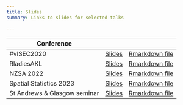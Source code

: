 ```yaml
---
title: Slides
summary: Links to slides for selected talks

---
```


| Conference |        |      |
| ---------  | ------ | ---- |
| #vISEC2020 | [Slides](https://cmjt.github.io/slides/visec2020) | [Rmarkdown file](https://github.com/cmjt/webpage/blob/master/static/slides/visec2020.Rmd) |
| RladiesAKL | [Slides](https://cmjt.github.io/slides/rladies) | [Rmarkdown file](https://github.com/cmjt/webpage/blob/master/static/slides/rladies.Rmd) |
| NZSA 2022 | [Slides](https://cmjt.github.io/slides/nzsa_2022) | [Rmarkdown file](https://github.com/cmjt/webpage/blob/master/static/slides/nzsa_2022.Rmd) |
| Spatial Statistics 2023 | [Slides](https://cmjt.github.io/slides/stelfi) | [Rmarkdown file](https://github.com/cmjt/webpage/blob/master/static/slides/stelfi.Rmd) |
| St Andrews & Glasgow seminar| [Slides](https://cmjt.github.io/slides/self_exciting) | [Rmarkdown file](https://github.com/cmjt/webpage/blob/master/static/slides/self_exciting.Rmd) |